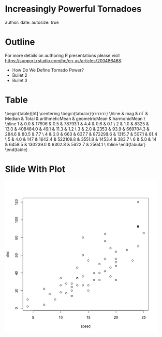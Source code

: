 Increasingly Powerful Tornadoes
========================================================
author: 
date: 
autosize: true

Outline
========================================================

For more details on authoring R presentations please visit <https://support.rstudio.com/hc/en-us/articles/200486468>.

- How Do We Define Tornado Power?
- Bullet 2
- Bullet 3

Table
========================================================

\begin{table}[ht]
\centering
\begin{tabular}{rrrrrrrr}
  \hline
 & mag & nT & Median & Total & arithmeticMean & geometricMean & harmonicMean \\ 
  \hline
1 & 0.0 & 17906 & 0.5 & 78793.1 & 4.4 & 0.6 & 0.1 \\ 
  2 & 1.0 & 8325 & 13.0 & 408484.0 & 49.1 & 11.3 & 1.2 \\ 
  3 & 2.0 & 2353 & 93.9 & 669704.3 & 284.6 & 80.5 & 7.7 \\ 
  4 & 3.0 & 663 & 637.7 & 872298.6 & 1315.7 & 507.1 & 61.4 \\ 
  5 & 4.0 & 147 & 1642.4 & 522109.8 & 3551.8 & 1453.4 & 383.7 \\ 
  6 & 5.0 & 14 & 6458.5 & 130239.0 & 9302.8 & 5622.7 & 2564.1 \\ 
   \hline
\end{tabular}
\end{table}

Slide With Plot
========================================================

![plot of chunk unnamed-chunk-1](StatsDeptOct2018-figure/unnamed-chunk-1-1.png)

